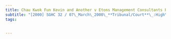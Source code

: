 ```yaml
---
title: Chau Kwok Fun Kevin and Another v Etons Management Consultants Pte Ltd formerly known 
subtitle: "[2000] SGHC 32 / 07\_March\_2000\_**Tribunal/Court**\_:High\_Court\_**Coram**\_:Goh\_Joon\_Seng\_J\_**Counsel\_Name(s)**\_:Michael\_Khoo\_SC\_/\_Cheah\_Kok\_Lim\_/\_Josephine\_Low\_/\_Marjorie\_Wee\_(Michael\_Khoo\_&\_Partners)\_for\_the\_1st\_and\_2nd\_plaintiffs;\_Alvin\_Yeo\_SC\_/\_Tay\_Peng\_Cheng\_/\_Lena\_Wong\_(Wong\_Partnership)\_for\_the\_4th\_to\_10th\_defendants\_and\_12th\_defendant;\_C\_R\_Rajah\_SC\_/\_Dave\_Panaech\_/\_Archana\_Patel\_(Tan\_Rajah\_&\_Cheah)\_for\_the\_11th\_and\_13th\_defendants\_**Parties**\_:Chau\_Kwok\_Fun\_Kevin;\_Jay\_Henry\_Leung\_—\_Etons\_Management\_Consultants\_Pte\_Ltd\_formerly\_known\_as\_Eng\_Kheng\_Management\_Consultants\_Pte\_Ltd;\_Stone\_Overseas\_Projects\_Pte\_Ltd\_formerly\_known\_as\_Eng\_Kheng\_Overseas\_Projects\_Pte\_Ltd;\_Chan\_Kung\_Git;\_Poon\_Sau\_Yuk;\_Anthony\_Chan\_Hing\_Ka;\_Chan\_Xiao\_Li;\_Eng\_Kheng\_(Singapore)\_Pte\_Ltd;\_Cisco\_Ltd;\_Eng\_Kheng\_Enterprise\_Pte\_Ltd\_formerly\_known\_as\_Eng\_Kheng\_Investments\_Pte\_Ltd;\_Eng\_Kheng\_International\_Development\_Pte\_Ltd;\_Octavus\_Properties\_Pte\_Ltd;\_Eng\_Kheng\_Holdings\_Pte\_Ltd;\_German\_Automobiles\_Pte\_Ltd\_formerly\_known\_as\_German\_Motors\_Pte\_Ltd"
tags:


---
```


